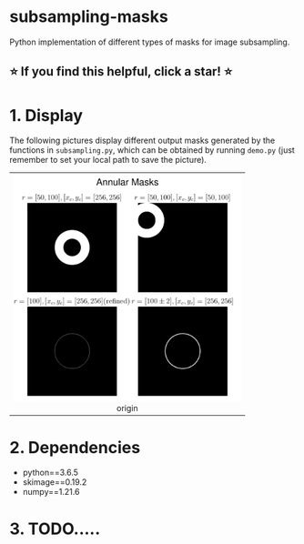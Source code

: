 # subsampling-masks
Python implementation of different types of masks for image subsampling.

## :star: If you find this helpful, click a star! :star: ##

# 1. Display
The following pictures display different output masks generated by the functions in `subsampling.py`, 
which can be obtained by running `demo.py` (just remember to set your local path to save the picture).

<table>
    <tr>
        <td ><center><img width="400" height="400" src="https://github.com/Masaaki-75/Subsampling-Masks/blob/main/figs/masks_annular.png"><div align = "center">origin</div></td>
    </tr>
</table>

# 2. Dependencies
- python==3.6.5<br>
- skimage==0.19.2<br>
- numpy==1.21.6


# 3. TODO.....
